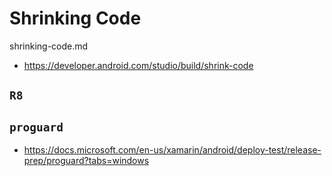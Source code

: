# Shrinking Code

shrinking-code.md

*   https://developer.android.com/studio/build/shrink-code

## `R8`


## `proguard`

*   https://docs.microsoft.com/en-us/xamarin/android/deploy-test/release-prep/proguard?tabs=windows

